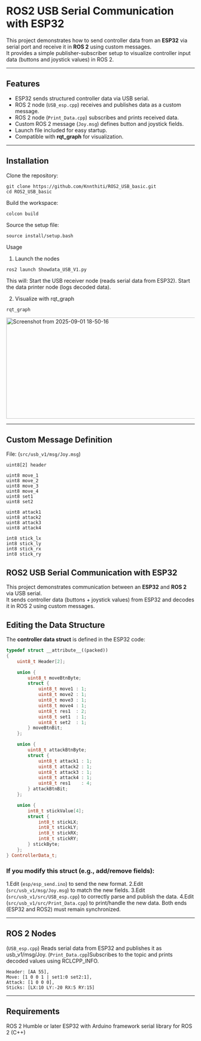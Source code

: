 # ROS2 USB Serial Communication with ESP32

This project demonstrates how to send controller data from an **ESP32** via serial port and receive it in **ROS 2** using custom messages.  
It provides a simple publisher-subscriber setup to visualize controller input data (buttons and joystick values) in ROS 2.

---

## Features
- ESP32 sends structured controller data via USB serial.
- ROS 2 node (`USB_esp.cpp`) receives and publishes data as a custom message.
- ROS 2 node (`Print_Data.cpp`) subscribes and prints received data.
- Custom ROS 2 message (`Joy.msg`) defines button and joystick fields.
- Launch file included for easy startup.
- Compatible with **rqt_graph** for visualization.

---

## Installation

Clone the repository:
```
git clone https://github.com/Knnthiti/ROS2_USB_basic.git
cd ROS2_USB_basic
```

Build the workspace:
```
colcon build
```

Source the setup file:
```
source install/setup.bash
```
Usage
1. Launch the nodes
```
ros2 launch Showdata_USB_V1.py
```

This will:
Start the USB receiver node (reads serial data from ESP32).
Start the data printer node (logs decoded data).

2. Visualize with rqt_graph
```
rqt_graph
```
<img width="770" height="270" alt="Screenshot from 2025-09-01 18-50-16" src="https://github.com/user-attachments/assets/755a6a12-a27f-4e55-9599-dc7b39297372" />

---
## Custom Message Definition

File: (`src/usb_v1/msg/Joy.msg`)
```
uint8[2] header

uint8 move_1
uint8 move_2
uint8 move_3
uint8 move_4
uint8 set1
uint8 set2 

uint8 attack1
uint8 attack2
uint8 attack3
uint8 attack4

int8 stick_lx
int8 stick_ly
int8 stick_rx
int8 stick_ry
```
## ROS2 USB Serial Communication with ESP32

This project demonstrates communication between an **ESP32** and **ROS 2** via USB serial.  
It sends controller data (buttons + joystick values) from ESP32 and decodes it in ROS 2 using custom messages.

## Editing the Data Structure
The **controller data struct** is defined in the ESP32 code:
```cpp
typedef struct __attribute__((packed))
{
    uint8_t Header[2];

    union {
        uint8_t moveBtnByte;
        struct {
            uint8_t move1 : 1;
            uint8_t move2 : 1;
            uint8_t move3 : 1;
            uint8_t move4 : 1;
            uint8_t res1  : 2;
            uint8_t set1  : 1;
            uint8_t set2  : 1;
        } moveBtnBit;
    };

    union {
        uint8_t attackBtnByte;
        struct {
            uint8_t attack1 : 1;
            uint8_t attack2 : 1;
            uint8_t attack3 : 1;
            uint8_t attack4 : 1;
            uint8_t res1    : 4;
        } attackBtnBit;
    };

    union {
        int8_t stickValue[4];
        struct {
            int8_t stickLX;
            int8_t stickLY;
            int8_t stickRX;
            int8_t stickRY;
        } stickByte;
    };
} ControllerData_t;
```
### If you modify this struct (e.g., add/remove fields):
1.Edit (`esp/esp_send.ino`) to send the new format.
2.Edit (`src/usb_v1/msg/Joy.msg`) to match the new fields.
3.Edit (`src/usb_v1/src/USB_esp.cpp`) to correctly parse and publish the data.
4.Edit (`src/usb_v1/src/Print_Data.cpp`) to print/handle the new data.
Both ends (ESP32 and ROS2) must remain synchronized.

---
## ROS 2 Nodes
(`USB_esp.cpp`) Reads serial data from ESP32 and publishes it as usb_v1/msg/Joy.
(`Print_Data.cpp`)Subscribes to the topic and prints decoded values using RCLCPP_INFO.

```Example Output
Header: [AA 55],
Move: [1 0 0 1 | set1:0 set2:1],
Attack: [1 0 0 0],
Sticks: [LX:10 LY:-20 RX:5 RY:15]
```

---
## Requirements
ROS 2 Humble or later
ESP32 with Arduino framework
serial library for ROS 2 (C++)
